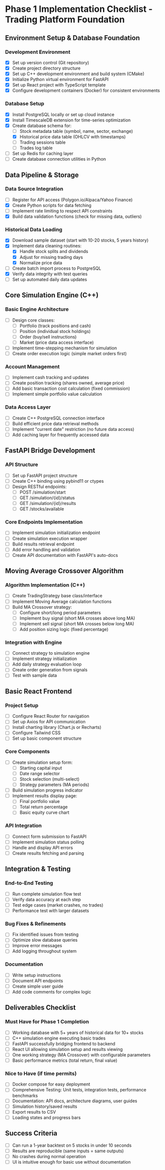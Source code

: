 # Phase 1 Implementation Checklist - Trading Platform Foundation

## Environment Setup & Database Foundation

### Development Environment

- [x] Set up version control (Git repository)
- [x] Create project directory structure
- [x] Set up C++ development environment and build system (CMake)
- [x] Initialize Python virtual environment for FastAPI
- [x] Set up React project with TypeScript template
- [x] Configure development containers (Docker) for consistent environments

### Database Setup

- [x] Install PostgreSQL locally or set up cloud instance
- [x] Install TimescaleDB extension for time-series optimization
- [x] Create database schema for:
  - [ ] Stock metadata table (symbol, name, sector, exchange)
  - [x] Historical price data table (OHLCV with timestamps)
  - [ ] Trading sessions table
  - [ ] Trades log table
- [ ] Set up Redis for caching layer
- [ ] Create database connection utilities in Python

## Data Pipeline & Storage

### Data Source Integration

- [ ] Register for API access (Polygon.io/Alpaca/Yahoo Finance)
- [x] Create Python scripts for data fetching
- [ ] Implement rate limiting to respect API constraints
- [x] Build data validation functions (check for missing data, outliers)

### Historical Data Loading

- [x] Download sample dataset (start with 10-20 stocks, 5 years history)
- [x] Implement data cleaning routines:
  - [x] Handle stock splits and dividends
  - [x] Adjust for missing trading days
  - [x] Normalize price data
- [ ] Create batch import process to PostgreSQL
- [x] Verify data integrity with test queries
- [ ] Set up automated daily data updates

## Core Simulation Engine (C++)

### Basic Engine Architecture

- [ ] Design core classes:
  - [ ] Portfolio (track positions and cash)
  - [ ] Position (individual stock holdings)
  - [ ] Order (buy/sell instructions)
  - [ ] Market (price data access interface)
- [ ] Implement time-stepping mechanism for simulation
- [ ] Create order execution logic (simple market orders first)

### Account Management

- [ ] Implement cash tracking and updates
- [ ] Create position tracking (shares owned, average price)
- [ ] Add basic transaction cost calculation (fixed commission)
- [ ] Implement simple portfolio value calculation

### Data Access Layer

- [ ] Create C++ PostgreSQL connection interface
- [ ] Build efficient price data retrieval methods
- [ ] Implement "current date" restriction (no future data access)
- [ ] Add caching layer for frequently accessed data

## FastAPI Bridge Development

### API Structure

- [ ] Set up FastAPI project structure
- [ ] Create C++ binding using pybind11 or ctypes
- [ ] Design RESTful endpoints:
  - [ ] POST /simulation/start
  - [ ] GET /simulation/{id}/status
  - [ ] GET /simulation/{id}/results
  - [ ] GET /stocks/available

### Core Endpoints Implementation

- [ ] Implement simulation initialization endpoint
- [ ] Create simulation execution wrapper
- [ ] Build results retrieval endpoint
- [ ] Add error handling and validation
- [ ] Create API documentation with FastAPI's auto-docs

## Moving Average Crossover Algorithm

### Algorithm Implementation (C++)

- [ ] Create TradingStrategy base class/interface
- [ ] Implement Moving Average calculation functions
- [ ] Build MA Crossover strategy:
  - [ ] Configure short/long period parameters
  - [ ] Implement buy signal (short MA crosses above long MA)
  - [ ] Implement sell signal (short MA crosses below long MA)
  - [ ] Add position sizing logic (fixed percentage)

### Integration with Engine

- [ ] Connect strategy to simulation engine
- [ ] Implement strategy initialization
- [ ] Add daily strategy evaluation loop
- [ ] Create order generation from signals
- [ ] Test with sample data

## Basic React Frontend

### Project Setup

- [ ] Configure React Router for navigation
- [ ] Set up Axios for API communication
- [ ] Install charting library (Chart.js or Recharts)
- [ ] Configure Tailwind CSS
- [ ] Set up basic component structure

### Core Components

- [ ] Create simulation setup form:
  - [ ] Starting capital input
  - [ ] Date range selector
  - [ ] Stock selection (multi-select)
  - [ ] Strategy parameters (MA periods)
- [ ] Build simulation progress indicator
- [ ] Implement results display page:
  - [ ] Final portfolio value
  - [ ] Total return percentage
  - [ ] Basic equity curve chart

### API Integration

- [ ] Connect form submission to FastAPI
- [ ] Implement simulation status polling
- [ ] Handle and display API errors
- [ ] Create results fetching and parsing

## Integration & Testing

### End-to-End Testing

- [ ] Run complete simulation flow test
- [ ] Verify data accuracy at each step
- [ ] Test edge cases (market crashes, no trades)
- [ ] Performance test with larger datasets

### Bug Fixes & Refinements

- [ ] Fix identified issues from testing
- [ ] Optimize slow database queries
- [ ] Improve error messages
- [ ] Add logging throughout system

### Documentation

- [ ] Write setup instructions
- [ ] Document API endpoints
- [ ] Create simple user guide
- [ ] Add code comments for complex logic

## Deliverables Checklist

### Must Have for Phase 1 Completion

- [ ] Working database with 5+ years of historical data for 10+ stocks
- [ ] C++ simulation engine executing basic trades
- [ ] FastAPI successfully bridging frontend to backend
- [ ] React UI allowing simulation setup and results viewing
- [ ] One working strategy (MA Crossover) with configurable parameters
- [ ] Basic performance metrics (total return, final value)

### Nice to Have (if time permits)

- [ ] Docker compose for easy deployment
- [ ] Comprehensive Testing: Unit tests, integration tests, performance benchmarks
- [ ] Documentation: API docs, architecture diagrams, user guides
- [ ] Simulation history/saved results
- [ ] Export results to CSV
- [ ] Loading states and progress bars

## Success Criteria

- [ ] Can run a 1-year backtest on 5 stocks in under 10 seconds
- [ ] Results are reproducible (same inputs = same outputs)
- [ ] No crashes during normal operation
- [ ] UI is intuitive enough for basic use without documentation
